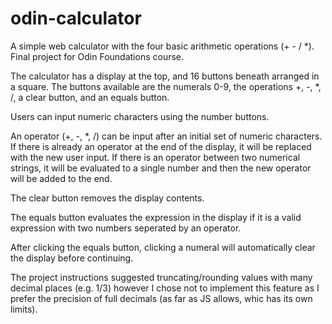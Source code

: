 # odin-calculator
A simple web calculator with the four basic arithmetic operations (+ - / *).
Final project for Odin Foundations course.

The calculator has a display at the top, and 16 buttons beneath arranged in a square.
The buttons available are the numerals 0-9, the operations +, -, *, /, a clear button, and an equals button.

Users can input numeric characters using the number buttons.

An operator (+, -, *, /) can be input after an initial set of numeric characters.
If there is already an operator at the end of the display, it will be replaced with the new user input.
If there is an operator between two numerical strings, it will be evaluated to a single number and then the new operator will be added to the end.

The clear button removes the display contents.

The equals button evaluates the expression in the display if it is a valid expression with two numbers seperated by an operator.

After clicking the equals button, clicking a numeral will automatically clear the display before continuing.

The project instructions suggested truncating/rounding values with many decimal places (e.g. 1/3) however I chose not to implement this feature as I prefer the precision of full decimals (as far as JS allows, whic has its own limits).